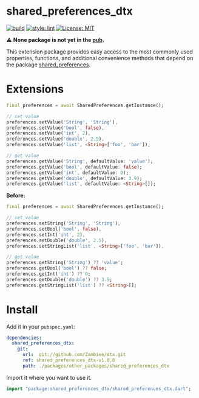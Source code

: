 # shared_preferences_dtx

<a href="https://github.com/zambiee/dtx/actions"><img src="https://github.com/Zambiee/dtx/workflows/Shared%20Preferences%20DTX/badge.svg" alt="build"></a>
<a href="https://github.com/passsy/dart-lint"><img src="https://img.shields.io/badge/style-lint-40c4ff.svg" alt="style: lint"></a>
<a href="https://opensource.org/licenses/MIT"><img src="https://img.shields.io/badge/license-MIT-purple.svg" alt="License: MIT"></a>

⚠️ **None package is not yet in the [pub](https://pub.dev/).**

This extension package provides easy access to the most commonly used properties, functions, and additional convenience methods that depend on the package [shared_preferences](https://pub.dev/packages/shared_preferences).

# Extensions

```dart
final preferences = await SharedPreferences.getInstance();

// set value
preferences.setValue('String', 'String'),
preferences.setValue('bool', false),
preferences.setValue('int', 2),
preferences.setValue('double', 2.5),
preferences.setValue('list', <String>['foo', 'bar']),

// get value
preferences.getValue('String', defaultValue: 'value');
preferences.getValue('bool', defaultValue: false);
preferences.getValue('int', defaultValue: 0);
preferences.getValue('double', defaultValue: 3.9);
preferences.getValue('list', defaultValue: <String>[]);
```

**Before:**
```dart
final preferences = await SharedPreferences.getInstance();

// set value
preferences.setString('String', 'String'),
preferences.setBool('bool', false),
preferences.setInt('int', 2),
preferences.setDouble('double', 2.5),
preferences.setStringList('list', <String>['foo', 'bar']),

// get value
preferences.getString('String') ?? 'value';
preferences.getBool('bool') ?? false;
preferences.getInt('int') ?? 0;
preferences.getDouble('double') ?? 3.9;
preferences.getStringList('list') ?? <String>[];
```

# Install

Add it in your `pubspec.yaml`:

```yaml
dependencies:
  shared_preferences_dtx:
    git: 
      url:  git://github.com/Zambiee/dtx.git    
      ref: shared_preferences_dtx-v1.0.0     
      path: ./packages/other_packages/shared_preferences_dtx
```

Import it where you want to use it.

```dart
import "package:shared_preferences_dtx/shared_preferences_dtx.dart";
```

